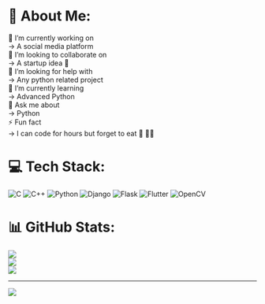 # 💫 About Me:
🔭 I’m currently working on<br>-> A social media platform <br>👯 I’m looking to collaborate on<br>-> A startup idea 🚀<br>🤝 I’m looking for help with<br>-> Any python related project<br>🌱 I’m currently learning<br>-> Advanced Python <br>💬 Ask me about<br>-> Python<br>⚡ Fun fact<br>-> I can code for hours but forget to eat 🍜 🤣🤣<br>


# 💻 Tech Stack:
![C](https://img.shields.io/badge/c-%2300599C.svg?style=for-the-badge&logo=c&logoColor=white) ![C++](https://img.shields.io/badge/c++-%2300599C.svg?style=for-the-badge&logo=c%2B%2B&logoColor=white) ![Python](https://img.shields.io/badge/python-3670A0?style=for-the-badge&logo=python&logoColor=ffdd54) ![Django](https://img.shields.io/badge/django-%23092E20.svg?style=for-the-badge&logo=django&logoColor=white) ![Flask](https://img.shields.io/badge/flask-%23000.svg?style=for-the-badge&logo=flask&logoColor=white) ![Flutter](https://img.shields.io/badge/Flutter-%2302569B.svg?style=for-the-badge&logo=Flutter&logoColor=white) ![OpenCV](https://img.shields.io/badge/opencv-%23white.svg?style=for-the-badge&logo=opencv&logoColor=white)
# 📊 GitHub Stats:
![](https://github-readme-stats.vercel.app/api?username=Kazuma-Codes&theme=dark&hide_border=false&include_all_commits=false&count_private=false)<br/>
![](https://github-readme-streak-stats.herokuapp.com/?user=Kazuma-Codes&theme=dark&hide_border=false)<br/>
![](https://github-readme-stats.vercel.app/api/top-langs/?username=Kazuma-Codes&theme=dark&hide_border=false&include_all_commits=false&count_private=false&layout=compact)

---
[![](https://visitcount.itsvg.in/api?id=Kazuma-Codes&icon=0&color=1)](https://visitcount.itsvg.in)

<!-- Proudly created with GPRM ( https://gprm.itsvg.in ) -->
